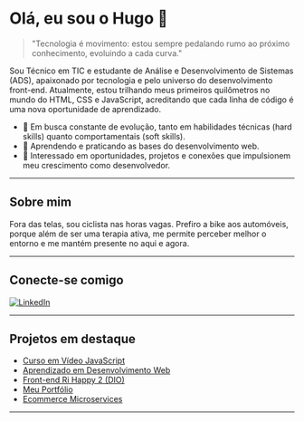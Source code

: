 # Olá, eu sou o Hugo 👋

> "Tecnologia é movimento: estou sempre pedalando rumo ao próximo conhecimento, evoluindo a cada curva."

Sou Técnico em TIC e estudante de Análise e Desenvolvimento de Sistemas (ADS), apaixonado por tecnologia e pelo universo do desenvolvimento front-end. Atualmente, estou trilhando meus primeiros quilômetros no mundo do HTML, CSS e JavaScript, acreditando que cada linha de código é uma nova oportunidade de aprendizado.

- 🚀 Em busca constante de evolução, tanto em habilidades técnicas (hard skills) quanto comportamentais (soft skills).
- 🌱 Aprendendo e praticando as bases do desenvolvimento web.
- 👀 Interessado em oportunidades, projetos e conexões que impulsionem meu crescimento como desenvolvedor.

---

## Sobre mim

Fora das telas, sou ciclista nas horas vagas. Prefiro a bike aos automóveis, porque além de ser uma terapia ativa, me permite perceber melhor o entorno e me mantém presente no aqui e agora.

---

## Conecte-se comigo

[![LinkedIn](https://img.shields.io/badge/LinkedIn-0077B5?style=for-the-badge&logo=linkedin&logoColor=white)](https://www.linkedin.com/in/hugo-mota-5a97a3352/)

---

## Projetos em destaque

- [Curso em Vídeo JavaScript](https://github.com/hugomota-dev/curso-em-video-javascript)
- [Aprendizado em Desenvolvimento Web](https://github.com/hugomota-dev/aprendizado-desenvolvimento-web)
- [Front-end Ri Happy 2 (DIO)](https://github.com/hugomota-dev/front-end-ri-happy-2-dio)
- [Meu Portfólio](https://github.com/hugomota-dev/hugomota.github.io)
- [Ecommerce Microservices](https://github.com/hugomota-dev/ecommerce-microservices)

---

<!--
**hugomota-dev/hugomota-dev** é um repositório ✨ _especial_ ✨, porque seu `README.md` aparece no seu perfil do GitHub!
-->
